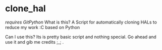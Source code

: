 # clone_hal
*requires GitPython*
What is this?
A Script for automatically cloning HALs to reduce my work :C based on Python

Can I use this?
Its is pretty basic script and nothing special. Go ahead and use it and gib me credits ;_; .
